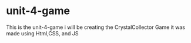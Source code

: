 # unit-4-game
This is the unit-4-game i will be creating the CrystalCollector Game it was made using Html,CSS, and JS
